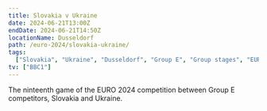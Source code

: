 ```yaml
---
title: Slovakia v Ukraine
date: 2024-06-21T13:00Z
endDate: 2024-06-21T14:50Z
locationName: Dusseldorf
path: /euro-2024/slovakia-ukraine/
tags:
  ["Slovakia", "Ukraine", "Dusseldorf", "Group E", "Group stages", "EURO 2024"]
tv: ["BBC1"]
---
```

The ninteenth game of the EURO 2024 competition between Group E competitors, Slovakia and Ukraine.
